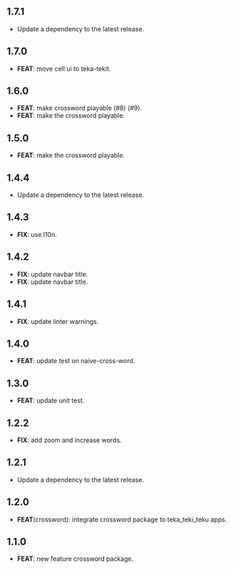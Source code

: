 ## 1.7.1

 - Update a dependency to the latest release.

## 1.7.0

 - **FEAT**: move cell ui to teka-tekit.

## 1.6.0

 - **FEAT**: make crossword playable (#8) (#9).
 - **FEAT**: make the crossword playable.

## 1.5.0

 - **FEAT**: make the crossword playable.

## 1.4.4

 - Update a dependency to the latest release.

## 1.4.3

 - **FIX**: use l10n.

## 1.4.2

 - **FIX**: update navbar title.
 - **FIX**: update navbar title.

## 1.4.1

 - **FIX**: update linter warnings.

## 1.4.0

 - **FEAT**: update test on naive-cross-word.

## 1.3.0

 - **FEAT**: update unit test.

## 1.2.2

 - **FIX**: add zoom and increase words.

## 1.2.1

 - Update a dependency to the latest release.

## 1.2.0

 - **FEAT**(crossword): integrate crossword package to teka_teki_teku apps.

## 1.1.0

 - **FEAT**: new feature crossword package.

